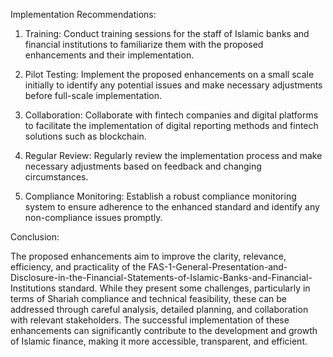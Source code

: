 Implementation Recommendations:

1. Training: Conduct training sessions for the staff of Islamic banks and financial institutions to familiarize them with the proposed enhancements and their implementation.

2. Pilot Testing: Implement the proposed enhancements on a small scale initially to identify any potential issues and make necessary adjustments before full-scale implementation.

3. Collaboration: Collaborate with fintech companies and digital platforms to facilitate the implementation of digital reporting methods and fintech solutions such as blockchain.

4. Regular Review: Regularly review the implementation process and make necessary adjustments based on feedback and changing circumstances.

5. Compliance Monitoring: Establish a robust compliance monitoring system to ensure adherence to the enhanced standard and identify any non-compliance issues promptly.

Conclusion:

The proposed enhancements aim to improve the clarity, relevance, efficiency, and practicality of the FAS-1-General-Presentation-and-Disclosure-in-the-Financial-Statements-of-Islamic-Banks-and-Financial-Institutions standard. While they present some challenges, particularly in terms of Shariah compliance and technical feasibility, these can be addressed through careful analysis, detailed planning, and collaboration with relevant stakeholders. The successful implementation of these enhancements can significantly contribute to the development and growth of Islamic finance, making it more accessible, transparent, and efficient.